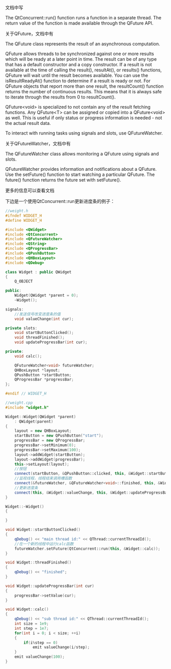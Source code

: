 文档中写

The QtConcurrent::run() function runs a function in a separate thread. The return value of the function is made available through the QFuture API.



关于QFuture，文档中有

The QFuture class represents the result of an asynchronous computation.

QFuture allows threads to be synchronized against one or more results which will be ready at a later point in time. The result can be of any type that has a default constructor and a copy constructor. If a result is not available at the time of calling the result(), resultAt(), or results() functions, QFuture will wait until the result becomes available. You can use the isResultReadyAt() function to determine if a result is ready or not. For QFuture objects that report more than one result, the resultCount() function returns the number of continuous results. This means that it is always safe to iterate through the results from 0 to resultCount().

QFuture\<void\> is specialized to not contain any of the result fetching functions. Any QFuture\<T\> can be assigned or copied into a QFuture\<void\> as well. This is useful if only status or progress information is needed - not the actual result data.

To interact with running tasks using signals and slots, use QFutureWatcher.



关于QFutureWatcher，文档中有

The QFutureWatcher class allows monitoring a QFuture using signals and slots.

QFutureWatcher provides information and notifications about a QFuture. Use the setFuture() function to start watching a particular QFuture. The future() function returns the future set with setFuture().

更多的信息可以查看文档

下边是一个使用QtConcurrent::run更新进度条的例子：

```c++
//weight.h
#ifndef WIDGET_H
#define WIDGET_H

#include <QWidget>
#include <QtConcurrent>
#include <QFutureWatcher>
#include <QString>
#include <QProgressBar>
#include <QPushButton>
#include <QHBoxLayout>
#include <QDebug>

class Widget : public QWidget
{
    Q_OBJECT

public:
    Widget(QWidget *parent = 0);
    ~Widget();

signals:
	//发送信号改变进度条的值
    void valueChange(int cur);

private slots:
    void startButtonClicked();
    void threadFinished();
    void updateProgressBar(int cur);

private:
    void calc();

    QFutureWatcher<void> futureWatcher;
    QHBoxLayout *layout;
    QPushButton *startButton;
    QProgressBar *progressBar;
};

#endif // WIDGET_H
```



```c++
//weight.cpp
#include "widget.h"

Widget::Widget(QWidget *parent)
    : QWidget(parent)
{
    layout = new QHBoxLayout;
    startButton = new QPushButton("start");
    progressBar = new QProgressBar;
    progressBar->setMinimum(0);
    progressBar->setMaximum(100);
    layout->addWidget(startButton);
    layout->addWidget(progressBar);
    this->setLayout(layout);
    //按钮
    connect(startButton, &QPushButton::clicked, this, &Widget::startButtonClicked);
    //监视线程，线程结束调用槽函数
    connect(&futureWatcher, &QFutureWatcher<void>::finished, this, &Widget::threadFinished);
    //更新进度条
    connect(this, &Widget::valueChange, this, &Widget::updateProgressBar);
}

Widget::~Widget()
{

}

void Widget::startButtonClicked()
{
    qDebug() << "main thread id:" << QThread::currentThreadId();
    //在一个新的线程中运行calc函数
    futureWatcher.setFuture(QtConcurrent::run(this, &Widget::calc));
}

void Widget::threadFinished()
{
    qDebug() << "finished";
}

void Widget::updateProgressBar(int cur)
{
    progressBar->setValue(cur);
}

void Widget::calc()
{
    qDebug() << "sub thread id:" << QThread::currentThreadId();
    int size = 1e9;
    int step = 1e7;
    for(int i = 0; i < size; ++i)
    {
        if(i%step == 0)
            emit valueChange(i/step);
    }
    emit valueChange(100);
}

```



